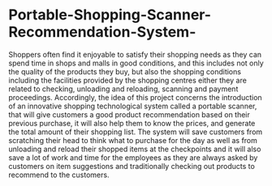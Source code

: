 # Portable-Shopping-Scanner-Recommendation-System-
Shoppers often find it enjoyable to satisfy their shopping needs as they can spend time in shops and malls in good conditions, and this includes not only the quality of the products they buy, but also the shopping conditions including the facilities provided by the shopping centres either they are related to checking, unloading and reloading, scanning and payment proceedings. Accordingly, the idea of this project concerns the introduction of an innovative shopping technological system called a portable scanner, that will give customers a good product recommendation based on their previous purchase, it will also help them to know the prices, and generate the total amount of their shopping list. The system will save customers from scratching their head to think what to purchase for the day as well as  from unloading and reload their shopped items at the checkpoints and it will also save a lot of work and time  for the employees as they are always asked by customers on item suggestions and traditionally checking out products to recommend to the customers.
